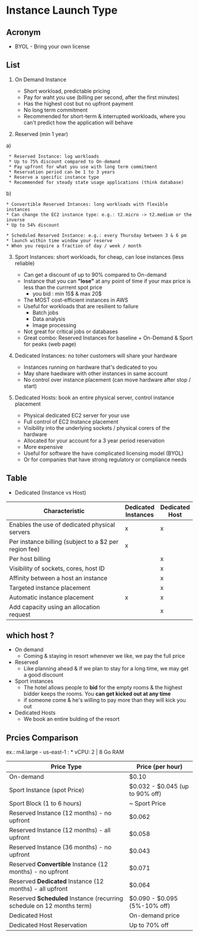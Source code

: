 # Instance Launch Type

## Acronym
* BYOL - Bring your own license

## List
1) On Demand Instance
   * Short workload, predictable pricing
   * Pay for waht you use (billing per second, after the first minutes)
   * Has the highest cost but no upfront payment
   * No long term commitment
   * Recommended for short-term & interrupted workloads, where you can't predict how the application will behave
  
2) Reserved (min 1 year)
 
 a)
 
     * Reserved Instance: log workloads
     * Up to 75% discount compared to On-demand
     * Pay upfront for what you use with long term commitment
     * Reservation period can be 1 to 3 years
     * Reserve a specific instance type
     * Recommended for steady state usage applications (think database)
  
  b)
  
    * Convertible Reserved Intances: long workloads with flexible instances
    * Can change the EC2 instance type: e.g.: t2.micro -> t2.medium or the inverse
    * Up to 54% discount
    
    * Scheduled Reserved Instance: e.g.: every Thursday between 3 & 6 pm
    * launch within time window your reserve
    * When you require a fraction of day / week / month
    
  
  
3) Sport Instances: short workloads, for cheap, can lose instances (less reliable)
    * Can get a discount of up to 90% compared to On-demand
    * Instance that you can **"lose"** at any point of time if your max price is less than the currrent spot price
      * you bid : min 15$ & max 20$
    * The MOST cost-efficient instances in AWS
    * Useful for workloads that are resilient to failure
      * Batch jobs
      * Data analysis
      * Image processing
    * Not great for critical jobs or databases
    * Great combo: Reserved Instances for baseline + On-Demand & Sport for peaks (web page)

4) Dedicated Instances: no toher customers will share your hardware
    * Instances running on hardware that's dedicated to you
    * May share haedware with other instances in same account
    * No control over instance placement (can move hardware after stop / start)

5) Dedicated Hosts: book an entire physical server, control instance placement
    * Physical dedicated EC2 server for your use
    * Full control of EC2 Instance placement
    * Visibility into the underlying sockets / physical corers of the hardware
    * Allocated for your account for a 3 year period reservation
    * More expensive
    * Useful for software the have complicated licensing model (BYOL)
    * Or for companies that have strong regulatory or compliance needs
    
## Table
* Dedicated (Instance vs Host)

| Characteristic                                        | Dedicated<br>Instances | Dedicated<br>Host |
| ----------------------------------------------------- | ---------------------- | ----------------- |
| Enables the use of dedicated physical servers         | x                      | x                 |
| Per instance billing (subject to a $2 per region fee) | x                      |                   |
| Per host billing                                      |                        | x                 |
| Visibility of sockets, cores, host ID                 |                        | x                 |
| Affinity between a host an instance                   |                        | x                 |
| Targeted instance placement                           |                        | x                 |
| Automatic instance placement                          | x                      | x                 |
| Add capacity using an allocation request              |                        | x                 |

## which host ?
* On demand
    * Coming & staying in resort whenever we like, we pay the full price
* Reserved
    * Like planning ahead & if we plan to stay for a long time, we may get a good discount
* Sport instances
    * The hotel allows people to **bid** for the empty rooms & the highest bidder keeps the rooms. You **can get kicked out at any time**
    * if someone come & he's willing to pay more than they will kick you out
* Dedicated Hosts
    * We book an entire bulding of the resort
    
## Prcies Comparison
ex.: m4.large - us-east-1 :
    * vCPU: 2 | 8 Go RAM

| Price Type                                                                 | Price (per hour)                |
| -------------------------------------------------------------------------- | ------------------------------- |
| On-demand                                                                  | $0.10                           |
| Sport Instance (spot Price)                                                | $0.032 - $0.045 (up to 90% off) |
| Sport Block (1 to 6 hours)                                                 | ~ Sport Price                   |
| Reserved Instance (12 months) - no upfront                                 | $0.062                          |
| Reserved Instance (12 months) - all upfront                                | $0.058                          |
| Reserved Instance (36 months) - no upfront                                 | $0.043                          |
| Reserved **Convertible** Instance (12 months) - no upfront                 | $0.071                          |
| Reserved **Dedicated** Instance (12 months) - all upfront                  | $0.064                          |
| Reserved **Scheduled** Instance (recurring schedule on 12 months term)     | $0.090 - $0.095 (5%-10% off)    |
| Dedicated Host                                                             | On-demand price                 |
| Dedicated Host Reservation                                                 | Up to 70% off                   |
